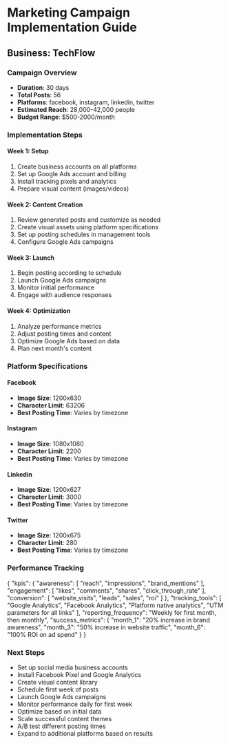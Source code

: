 # Marketing Campaign Implementation Guide
## Business: TechFlow

### Campaign Overview
- **Duration**: 30 days
- **Total Posts**: 56
- **Platforms**: facebook, instagram, linkedin, twitter
- **Estimated Reach**: 28,000-42,000 people
- **Budget Range**: $500-2000/month

### Implementation Steps

#### Week 1: Setup
1. Create business accounts on all platforms
2. Set up Google Ads account and billing
3. Install tracking pixels and analytics
4. Prepare visual content (images/videos)

#### Week 2: Content Creation
1. Review generated posts and customize as needed
2. Create visual assets using platform specifications
3. Set up posting schedules in management tools
4. Configure Google Ads campaigns

#### Week 3: Launch
1. Begin posting according to schedule
2. Launch Google Ads campaigns
3. Monitor initial performance
4. Engage with audience responses

#### Week 4: Optimization
1. Analyze performance metrics
2. Adjust posting times and content
3. Optimize Google Ads based on data
4. Plan next month's content

### Platform Specifications

#### Facebook
- **Image Size**: 1200x630
- **Character Limit**: 63206
- **Best Posting Time**: Varies by timezone

#### Instagram
- **Image Size**: 1080x1080
- **Character Limit**: 2200
- **Best Posting Time**: Varies by timezone

#### Linkedin
- **Image Size**: 1200x627
- **Character Limit**: 3000
- **Best Posting Time**: Varies by timezone

#### Twitter
- **Image Size**: 1200x675
- **Character Limit**: 280
- **Best Posting Time**: Varies by timezone

### Performance Tracking
{
  "kpis": {
    "awareness": [
      "reach",
      "impressions",
      "brand_mentions"
    ],
    "engagement": [
      "likes",
      "comments",
      "shares",
      "click_through_rate"
    ],
    "conversion": [
      "website_visits",
      "leads",
      "sales",
      "roi"
    ]
  },
  "tracking_tools": [
    "Google Analytics",
    "Facebook Analytics",
    "Platform native analytics",
    "UTM parameters for all links"
  ],
  "reporting_frequency": "Weekly for first month, then monthly",
  "success_metrics": {
    "month_1": "20% increase in brand awareness",
    "month_3": "50% increase in website traffic",
    "month_6": "100% ROI on ad spend"
  }
}

### Next Steps
- Set up social media business accounts
- Install Facebook Pixel and Google Analytics
- Create visual content library
- Schedule first week of posts
- Launch Google Ads campaigns
- Monitor performance daily for first week
- Optimize based on initial data
- Scale successful content themes
- A/B test different posting times
- Expand to additional platforms based on results
